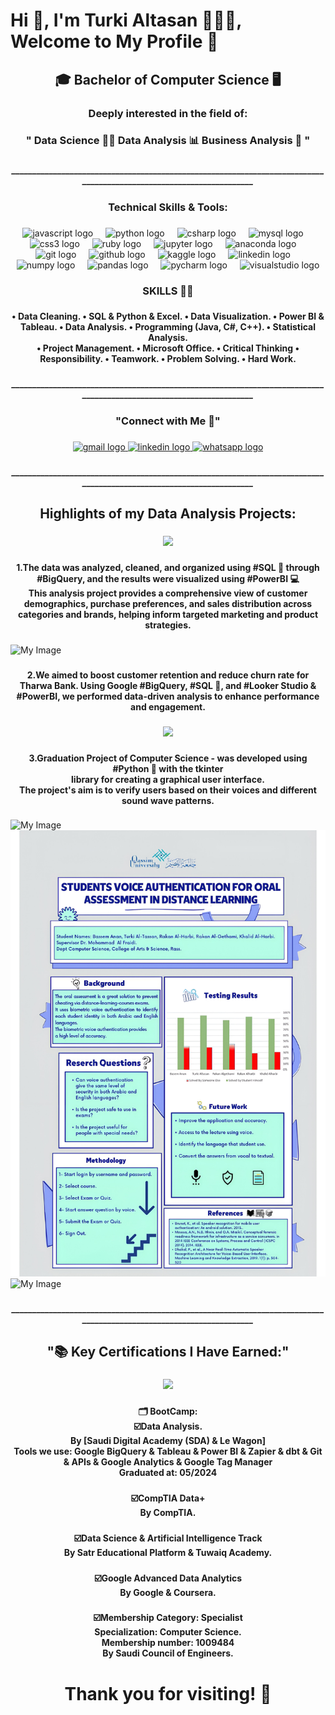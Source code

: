 <h1 align="left">Hi 👋, I'm Turki Altasan 🕵🏻‍♂️, Welcome to My Profile 🤩</h1>

###

<h2 align="center">🎓 Bachelor of Computer Science 🖥️</h2>

###

<h3 align="center">Deeply interested in the field of:</h3>

###

<h3 align="center">" Data Science 🧗🏻   Data Analysis 📊 Business Analysis 🎯 "</h3>

###

<h5 align="center">____________________________________________________________________________________________________________________</h5>

###

<h3 align="center">Technical Skills & Tools:</h3>

###

<div align="center">
  <img src="https://cdn.jsdelivr.net/gh/devicons/devicon/icons/javascript/javascript-original.svg" height="40" alt="javascript logo"  />
  <img width="12" />
  <img src="https://cdn.jsdelivr.net/gh/devicons/devicon/icons/python/python-original.svg" height="40" alt="python logo"  />
  <img width="12" />
  <img src="https://cdn.jsdelivr.net/gh/devicons/devicon/icons/csharp/csharp-original.svg" height="40" alt="csharp logo"  />
  <img width="12" />
  <img src="https://cdn.jsdelivr.net/gh/devicons/devicon/icons/mysql/mysql-original.svg" height="40" alt="mysql logo"  />
  <img width="12" />
  <img src="https://cdn.jsdelivr.net/gh/devicons/devicon/icons/css3/css3-original.svg" height="40" alt="css3 logo"  />
  <img width="12" />
  <img src="https://cdn.jsdelivr.net/gh/devicons/devicon/icons/ruby/ruby-original.svg" height="40" alt="ruby logo"  />
  <img width="12" />
  <img src="https://cdn.jsdelivr.net/gh/devicons/devicon/icons/jupyter/jupyter-original.svg" height="40" alt="jupyter logo"  />
  <img width="12" />
  <img src="https://cdn.jsdelivr.net/gh/devicons/devicon/icons/anaconda/anaconda-original.svg" height="40" alt="anaconda logo"  />
  <img width="12" />
  <img src="https://cdn.jsdelivr.net/gh/devicons/devicon/icons/git/git-original.svg" height="40" alt="git logo"  />
  <img width="12" />
  <img src="https://cdn.jsdelivr.net/gh/devicons/devicon/icons/github/github-original.svg" height="40" alt="github logo"  />
  <img width="12" />
  <img src="https://cdn.jsdelivr.net/gh/devicons/devicon/icons/kaggle/kaggle-original.svg" height="40" alt="kaggle logo"  />
  <img width="12" />
  <img src="https://cdn.jsdelivr.net/gh/devicons/devicon/icons/linkedin/linkedin-original.svg" height="40" alt="linkedin logo"  />
  <img width="12" />
  <img src="https://cdn.jsdelivr.net/gh/devicons/devicon/icons/numpy/numpy-original.svg" height="40" alt="numpy logo"  />
  <img width="12" />
  <img src="https://cdn.jsdelivr.net/gh/devicons/devicon/icons/pandas/pandas-original.svg" height="40" alt="pandas logo"  />
  <img width="12" />
  <img src="https://cdn.jsdelivr.net/gh/devicons/devicon/icons/pycharm/pycharm-original.svg" height="40" alt="pycharm logo"  />
  <img width="12" />
  <img src="https://cdn.jsdelivr.net/gh/devicons/devicon/icons/visualstudio/visualstudio-plain.svg" height="40" alt="visualstudio logo"  />
</div>

###

<h3 align="center">SKILLS 🤹🏼</h3>

###

<h4 align="center">• Data Cleaning. • SQL & Python & Excel. • Data Visualization. • Power BI & Tableau. • Data Analysis. • Programming (Java, C#, C++). • Statistical Analysis. <br>• Project Management. • Microsoft Office. • Critical Thinking • Responsibility. • Teamwork. • Problem Solving. • Hard Work.</h4>

###

<h5 align="center">____________________________________________________________________________________________________________________</h5>

###

<h3 align="center">"Connect with Me 📩"</h3>

###

<div align="center">
  <a href="mailto:altassanturki@gmail.com" target="_blank">
    <img src="https://img.shields.io/static/v1?message=Gmail&logo=gmail&label=&color=D14836&logoColor=white&labelColor=&style=for-the-badge" height="35" alt="gmail logo"  />
  </a>
  <a href="https://www.linkedin.com/in/turki-altasan?lipi=urn%3Ali%3Apage%3Ad_flagship3_profile_view_base_contact_details%3BPdOF5PSnQgCRVpmKcH0BsQ%3D%3D" target="_blank">
    <img src="https://img.shields.io/static/v1?message=LinkedIn&logo=linkedin&label=&color=0077B5&logoColor=white&labelColor=&style=for-the-badge" height="35" alt="linkedin logo"  />
  </a>
  <a href="https://wa.me/966554763478" target="_blank">
    <img src="https://img.shields.io/static/v1?message=Whatsapp&logo=whatsapp&label=&color=25D366&logoColor=white&labelColor=&style=for-the-badge" height="35" alt="whatsapp logo"  />
  </a>
</div>

###

<h5 align="center">____________________________________________________________________________________________________________________</h5>

###

<h2 align="center">Highlights of my Data Analysis Projects:</h2>

###

<div align="center">
  <img height="250" src="https://media1.giphy.com/media/v1.Y2lkPTc5MGI3NjExaGp0Z2RzNGVqeGtkams5OGh0a3l5dTBrdG5kY3RkaDlqbTZqa2hoNiZlcD12MV9pbnRlcm5hbF9naWZfYnlfaWQmY3Q9Zw/3oKIPEqDGUULpEU0aQ/giphy.webp"  />
</div>

###

<h4 align="center">1.The data was analyzed, cleaned, and organized using #SQL 🎯 through #BigQuery, and the results were visualized using #PowerBI 💻<br>This analysis project provides a comprehensive view of customer demographics, purchase preferences, and sales distribution across categories and brands, helping inform targeted marketing and product strategies.</h4>

###

![My Image](pixelcut-export.png)

###

<h4 align="center">2.We aimed to boost customer retention and reduce churn rate for Tharwa Bank. Using Google #BigQuery, #SQL 🎯, and #Looker Studio & #PowerBI, we performed data-driven analysis to enhance performance and engagement.</h4>

###

<div align="center">
  <img height="200" src="https://i.imgflip.com/65efzo.gif"  />
</div>

###

<h4 align="center">3.Graduation Project of Computer Science - was developed using #Python 🎯 with the tkinter<br>library for creating a graphical user interface. <br>The project's aim is to verify users based on their voices and different sound wave patterns.</h4>

###

![My Image](Project-Poster.jpg) ![My Image](pixelcut-export-m.jpeg) ![My Image](pixelcut-export-p.png)

###

<h5 align="center">____________________________________________________________________________________________________________________</h5>

###

<h2 align="center">"📚 Key Certifications I Have Earned:"</h2>

###

<div align="center">
  <img height="250" src="https://media3.giphy.com/media/v1.Y2lkPTc5MGI3NjExYjRzdWhzOXFnMWh6eGR0NHl3MTExa2R6YW9leDE4Nm1oOGRzMW0ydSZlcD12MV9pbnRlcm5hbF9naWZfYnlfaWQmY3Q9Zw/dWesBcTLavkZuG35MI/giphy.webp"  />
</div>

###

<h4 align="center">🗂️ BootCamp:<br>☑️Data Analysis.<br>By [Saudi Digital Academy (SDA) & Le Wagon]<br>Tools we use: Google BigQuery & Tableau & Power BI & Zapier & dbt & Git & APIs & Google Analytics & Google Tag Manager<br>Graduated at: 05/2024</h4>

###

<h4 align="center">☑️CompTIA Data+<br>By CompTIA.</h4>

###

<h4 align="center">☑️Data Science & Artificial Intelligence Track<br>By Satr Educational Platform & Tuwaiq Academy.</h4>

###

<h4 align="center">☑️Google Advanced Data Analytics<br>By Google & Coursera.</h4>

###

<h4 align="center">☑️Membership Category: Specialist<br>Specialization: Computer Science.<br>Membership number: 1009484<br>By Saudi Council of Engineers.</h4>

###

<h1 align="center">Thank you for visiting! 🤍</h1>

###

